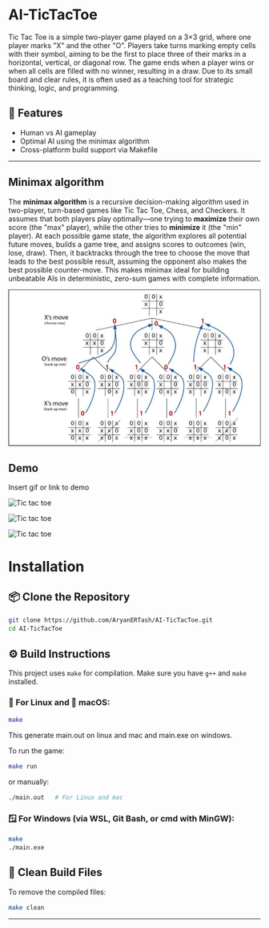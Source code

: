 
# AI-TicTacToe

Tic Tac Toe is a simple two-player game played on a 3×3 grid, where one player marks "X" and the other "O". Players take turns marking empty cells with their symbol, aiming to be the first to place three of their marks in a horizontal, vertical, or diagonal row. The game ends when a player wins or when all cells are filled with no winner, resulting in a draw. Due to its small board and clear rules, it is often used as a teaching tool for strategic thinking, logic, and programming.

## 🧠 Features

- Human vs AI gameplay
- Optimal AI using the minimax algorithm
- Cross-platform build support via Makefile

---

## Minimax algorithm

The **minimax algorithm** is a recursive decision-making algorithm used in two-player, turn-based games like Tic Tac Toe, Chess, and Checkers. It assumes that both players play optimally—one trying to **maximize** their own score (the "max" player), while the other tries to **minimize** it (the "min" player). At each possible game state, the algorithm explores all potential future moves, builds a game tree, and assigns scores to outcomes (win, lose, draw). Then, it backtracks through the tree to choose the move that leads to the best possible result, assuming the opponent also makes the best possible counter-move. This makes minimax ideal for building unbeatable AIs in deterministic, zero-sum games with complete information.

![Minimax](demo/minimax.png)

## Demo

Insert gif or link to demo

![Tic tac toe](images/tictac1.png)


![Tic tac toe](images/tictac2.png)


![Tic tac toe](images/tictac3.png)

# Installation
## 📦 Clone the Repository

```bash
git clone https://github.com/AryanERTash/AI-TicTacToe.git
cd AI-TicTacToe
```

## ⚙️ Build Instructions

This project uses `make` for compilation. Make sure you have `g++` and `make` installed.

### 🐧 For Linux and 🍎 macOS:

```bash
make
```

This generate main.out on linux and mac and main.exe on windows.

To run the game:

```bash
make run
```

or manually:

```bash
./main.out   # For Linux and mac
```

### 🪟 For Windows (via WSL, Git Bash, or cmd with MinGW):

```bash
make
./main.exe
```

## 🧹 Clean Build Files

To remove the compiled files:

```bash
make clean
```

---

